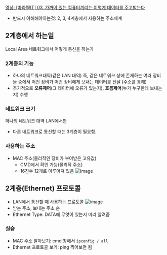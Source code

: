 [영상: [따라學IT] 03. 가까이 있는 컴퓨터끼리는 이렇게 데이터를 주고받는다](https://youtu.be/HkiOygWMARs?si=YnFhfP8AtNrj0xij)

- 반드시 이해해야하는것: 2, 3, 4계층에서 사용하는 주소체계

## 2계층에서 하는일
Local Area 네트워크에서 어떻게 통신을 하는가
### 2계층의 기능
- 하나의 네트워크대역(같은 LAN 대역) 즉, 같은 네트워크 상에 존재하는 여러 장비들 중에서 어떤 장비가 어떤 장비에게 보내는 데이터를 전달 (주소를 통해)
- 추가적으로 **오류제어**(그 데이터에 오류가 있는지), **흐름제어**(누가 누구한테 보내는지) 수행

### 네트워크 크기
하나의 네트워크 대역 LAN에서만
- 다른 네트워크로 통신할 때는 3계층이 필요함.

### 사용하는 주소
- MAC 주소(물리적인 장비가 부여받은 고유값)
    - CMD에서 확인 가능(물리적 주소)
    - 16진수 12개로 이루어져 있음
![image](https://github.com/YoungJin00/CS-Study/assets/65116401/1a9894d3-71cc-44bd-a224-e958a23a07d1)

## 2계층(Ethernet) 프로토콜
- LAN에서 통신할 때 사용하는 프로토콜
![image](https://github.com/YoungJin00/CS-Study/assets/65116401/54399380-9cde-4989-8c99-8f7623d74b56)
- 받는 주소, 보내는 주소 순
- Ethernet Type: DATA에 무엇이 있는지 미리 알려줌

### 실습
- MAC 주소 알아보기: cmd 창에서 `ipconfig / all`
- Ethernet 프로토콜 보기: ping 찍어보면 됨

